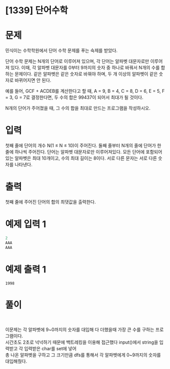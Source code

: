 # [1339] 단어수학

# 문제
민식이는 수학학원에서 단어 수학 문제를 푸는 숙제를 받았다.

단어 수학 문제는 N개의 단어로 이루어져 있으며, 각 단어는 알파벳 대문자로만 이루어져 있다. 이때, 각 알파벳 대문자를 0부터 9까지의 숫자 중 하나로 바꿔서 N개의 수를 합하는 문제이다. 같은 알파벳은 같은 숫자로 바꿔야 하며, 두 개 이상의 알파벳이 같은 숫자로 바뀌어지면 안 된다.

예를 들어, GCF + ACDEB를 계산한다고 할 때, A = 9, B = 4, C = 8, D = 6, E = 5, F = 3, G = 7로 결정한다면, 두 수의 합은 99437이 되어서 최대가 될 것이다.

N개의 단어가 주어졌을 때, 그 수의 합을 최대로 만드는 프로그램을 작성하시오.
# 입력
첫째 줄에 단어의 개수 N(1 ≤ N ≤ 10)이 주어진다. 둘째 줄부터 N개의 줄에 단어가 한 줄에 하나씩 주어진다. 단어는 알파벳 대문자로만 이루어져있다. 모든 단어에 포함되어 있는 알파벳은 최대 10개이고, 수의 최대 길이는 8이다. 서로 다른 문자는 서로 다른 숫자를 나타낸다.
# 출력
첫째 줄에 주어진 단어의 합의 최댓값을 출력한다.


# 예제 입력 1
```python
2
AAA
AAA
```  

# 예제 출력 1
```python1
1998
```

# 풀이
<br>

이문제는 각 알파벳에 9~0까지의 숫자를 대입해 다 더했을때 가장 큰 수를 구하는 프로그램이다.
<br>
시간초도 2초로 넉넉하기 때문에 백트레킹을 이용해 접근했다 input()에서 string을 입력받고 각 입력받은 char를 set에 넣어
<br>
총 나온 알파벳을 구하고 그 크기만큼 dfs를 통해서 각 알파벳에게 0~9까지의 숫자를 대입해줬다.


